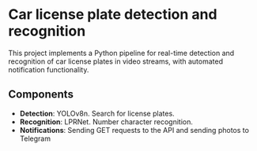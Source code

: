 # Car license plate detection and recognition
This project implements a Python pipeline for real-time detection and recognition of car license plates in video streams, with automated notification functionality.
## Components
* **Detection**: YOLOv8n. Search for license plates.
* **Recognition**: LPRNet. Number character recognition.
* **Notifications**: Sending GET requests to the API and sending photos to Telegram
